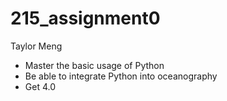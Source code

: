 # 215_assignment0
Taylor Meng
- Master the basic usage of Python
- Be able to integrate Python into oceanography
- Get 4.0
